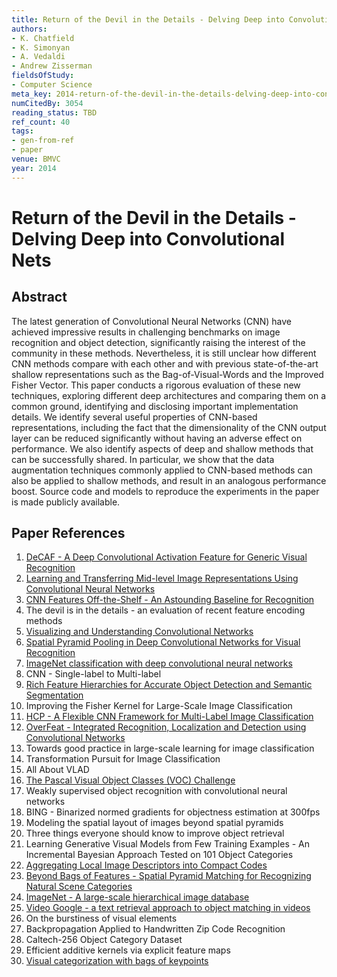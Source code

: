 ```yaml
---
title: Return of the Devil in the Details - Delving Deep into Convolutional Nets
authors:
- K. Chatfield
- K. Simonyan
- A. Vedaldi
- Andrew Zisserman
fieldsOfStudy:
- Computer Science
meta_key: 2014-return-of-the-devil-in-the-details-delving-deep-into-convolutional-nets
numCitedBy: 3054
reading_status: TBD
ref_count: 40
tags:
- gen-from-ref
- paper
venue: BMVC
year: 2014
---
```


# Return of the Devil in the Details - Delving Deep into Convolutional Nets

## Abstract

The latest generation of Convolutional Neural Networks (CNN) have achieved impressive results in challenging benchmarks on image recognition and object detection, significantly raising the interest of the community in these methods. Nevertheless, it is still unclear how different CNN methods compare with each other and with previous state-of-the-art shallow representations such as the Bag-of-Visual-Words and the Improved Fisher Vector. This paper conducts a rigorous evaluation of these new techniques, exploring different deep architectures and comparing them on a common ground, identifying and disclosing important implementation details. We identify several useful properties of CNN-based representations, including the fact that the dimensionality of the CNN output layer can be reduced significantly without having an adverse effect on performance. We also identify aspects of deep and shallow methods that can be successfully shared. In particular, we show that the data augmentation techniques commonly applied to CNN-based methods can also be applied to shallow methods, and result in an analogous performance boost. Source code and models to reproduce the experiments in the paper is made publicly available.

## Paper References

1. [DeCAF - A Deep Convolutional Activation Feature for Generic Visual Recognition](2014-decaf-a-deep-convolutional-activation-feature-for-generic-visual-recognition)
2. [Learning and Transferring Mid-level Image Representations Using Convolutional Neural Networks](2014-learning-and-transferring-mid-level-image-representations-using-convolutional-neural-networks)
3. [CNN Features Off-the-Shelf - An Astounding Baseline for Recognition](2014-cnn-features-off-the-shelf-an-astounding-baseline-for-recognition)
4. The devil is in the details - an evaluation of recent feature encoding methods
5. [Visualizing and Understanding Convolutional Networks](2014-visualizing-and-understanding-convolutional-networks)
6. [Spatial Pyramid Pooling in Deep Convolutional Networks for Visual Recognition](2015-spatial-pyramid-pooling-in-deep-convolutional-networks-for-visual-recognition)
7. [ImageNet classification with deep convolutional neural networks](2012-imagenet-classification-with-deep-convolutional-neural-networks)
8. CNN - Single-label to Multi-label
9. [Rich Feature Hierarchies for Accurate Object Detection and Semantic Segmentation](2014-rich-feature-hierarchies-for-accurate-object-detection-and-semantic-segmentation)
10. Improving the Fisher Kernel for Large-Scale Image Classification
11. [HCP - A Flexible CNN Framework for Multi-Label Image Classification](2016-hcp-a-flexible-cnn-framework-for-multi-label-image-classification)
12. [OverFeat - Integrated Recognition, Localization and Detection using Convolutional Networks](2014-overfeat-integrated-recognition-localization-and-detection-using-convolutional-networks)
13. Towards good practice in large-scale learning for image classification
14. Transformation Pursuit for Image Classification
15. All About VLAD
16. [The Pascal Visual Object Classes (VOC) Challenge](2009-the-pascal-visual-object-classes-voc-challenge)
17. Weakly supervised object recognition with convolutional neural networks
18. BING - Binarized normed gradients for objectness estimation at 300fps
19. Modeling the spatial layout of images beyond spatial pyramids
20. Three things everyone should know to improve object retrieval
21. Learning Generative Visual Models from Few Training Examples - An Incremental Bayesian Approach Tested on 101 Object Categories
22. [Aggregating Local Image Descriptors into Compact Codes](2012-aggregating-local-image-descriptors-into-compact-codes)
23. [Beyond Bags of Features - Spatial Pyramid Matching for Recognizing Natural Scene Categories](2006-beyond-bags-of-features-spatial-pyramid-matching-for-recognizing-natural-scene-categories)
24. [ImageNet - A large-scale hierarchical image database](2009-imagenet-a-large-scale-hierarchical-image-database)
25. [Video Google - a text retrieval approach to object matching in videos](2003-video-google-a-text-retrieval-approach-to-object-matching-in-videos)
26. On the burstiness of visual elements
27. Backpropagation Applied to Handwritten Zip Code Recognition
28. Caltech-256 Object Category Dataset
29. Efficient additive kernels via explicit feature maps
30. [Visual categorization with bags of keypoints](2004-visual-categorization-with-bags-of-keypoints)
